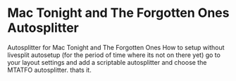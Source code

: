 # Mac Tonight and The Forgotten Ones Autosplitter
Autosplitter for Mac Tonight and The Forgotten Ones
How to setup without livesplit autosetup (for the period of time where its not on there yet)
go to your layout settings and add a scriptable autosplitter and choose the MTATFO autosplitter. thats it. 
